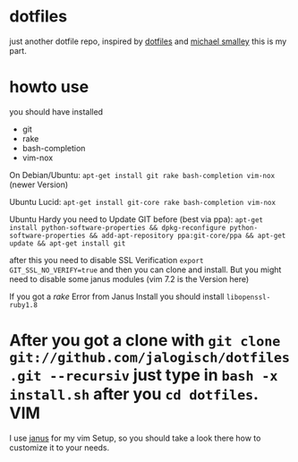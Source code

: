 dotfiles
========

just another dotfile repo, inspired by [dotfiles](http://dotfiles.github.com/) and [michael smalley](http://blog.smalleycreative.com/tutorials/using-git-and-github-to-manage-your-dotfiles/) this is my part. 

howto use
==========

you should have installed

* git
* rake
* bash-completion
* vim-nox 

On Debian/Ubuntu: `apt-get install git rake bash-completion vim-nox` (newer Version)

Ubuntu Lucid: `apt-get install git-core rake bash-completion vim-nox`

Ubuntu Hardy you need to Update GIT before (best via ppa): 
`apt-get install python-software-properties && dpkg-reconfigure python-software-properties && add-apt-repository ppa:git-core/ppa && apt-get update && apt-get install git` 

after this you need to disable SSL Verification `export GIT_SSL_NO_VERIFY=true` and then you can clone and install. But you might need to disable some janus modules (vim 7.2 is the Version here)


If you got a _rake_ Error from Janus Install you should install `libopenssl-ruby1.8`


After you got a clone with `git clone git://github.com/jalogisch/dotfiles.git --recursiv` just type in `bash -x install.sh` after you `cd dotfiles`.
VIM
===

I use [janus](https://github.com/carlhuda/janus) for my vim Setup, so you should take a look there how to customize it to your needs.
